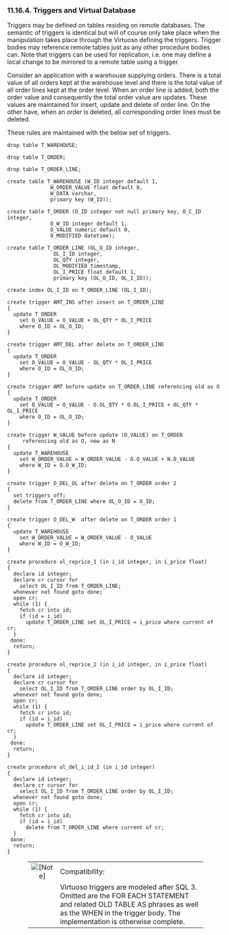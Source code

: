 <div id="triggers_vdb" class="section">

<div class="titlepage">

<div>

<div>

### 11.16.4. Triggers and Virtual Database

</div>

</div>

</div>

Triggers may be defined on tables residing on remote databases. The
semantic of triggers is identical but will of course only take place
when the manipulation takes place through the Virtuoso defining the
triggers. Trigger bodies may reference remote tables just as any other
procedure bodies can. Note that triggers can be used for replication,
i.e. one may define a local change to be mirrored to a remote table
using a trigger.

Consider an application with a warehouse supplying orders. There is a
total value of all orders kept at the warehouse level and there is the
total value of all order lines kept at the order level. When an order
line is added, both the order value and consequently the total order
value are updates. These values are maintained for insert, update and
delete of order line. On the other have, when an order is deleted, all
corresponding order lines must be deleted.

These rules are maintained with the below set of triggers.

``` screen
drop table T_WAREHOUSE;

drop table T_ORDER;

drop table T_ORDER_LINE;

create table T_WAREHOUSE (W_ID integer default 1,
              W_ORDER_VALUE float default 0,
              W_DATA varchar,
              primary key (W_ID));

create table T_ORDER (O_ID integer not null primary key, O_C_ID integer,
              O_W_ID integer default 1,
              O_VALUE numeric default 0,
              O_MODIFIED datetime);

create table T_ORDER_LINE (OL_O_ID integer,
               OL_I_ID integer,
               OL_QTY integer,
               OL_MODIFIED timestamp,
               OL_I_PRICE float default 1,
               primary key (OL_O_ID, OL_I_ID));

create index OL_I_ID on T_ORDER_LINE (OL_I_ID);

create trigger AMT_INS after insert on T_ORDER_LINE
{
  update T_ORDER
    set O_VALUE = O_VALUE + OL_QTY * OL_I_PRICE
    where O_ID = OL_O_ID;
}

create trigger AMT_DEL after delete on T_ORDER_LINE
{
  update T_ORDER
    set O_VALUE = O_VALUE - OL_QTY * OL_I_PRICE
    where O_ID = OL_O_ID;
}

create trigger AMT before update on T_ORDER_LINE referencing old as O
{
  update T_ORDER
    set O_VALUE = O_VALUE - O.OL_QTY * O.OL_I_PRICE + OL_QTY * OL_I_PRICE
    where O_ID = OL_O_ID;
}

create trigger W_VALUE before update (O_VALUE) on T_ORDER
     referencing old as O, new as N
{
  update T_WAREHOUSE
    set W_ORDER_VALUE = W_ORDER_VALUE - O.O_VALUE + N.O_VALUE
    where W_ID = O.O_W_ID;
}

create trigger O_DEL_OL after delete on T_ORDER order 2
{
  set triggers off;
  delete from T_ORDER_LINE where OL_O_ID = O_ID;
}

create trigger O_DEL_W  after delete on T_ORDER order 1
{
  update T_WAREHOUSE
    set W_ORDER_VALUE = W_ORDER_VALUE - O_VALUE
    where W_ID = O_W_ID;
}

create procedure ol_reprice_1 (in i_id integer, in i_price float)
{
  declare id integer;
  declare cr cursor for
    select OL_I_ID from T_ORDER_LINE;
  whenever not found goto done;
  open cr;
  while (1) {
    fetch cr into id;
    if (id = i_id)
      update T_ORDER_LINE set OL_I_PRICE = i_price where current of cr;
  }
 done:
  return;
}

create procedure ol_reprice_2 (in i_id integer, in i_price float)
{
  declare id integer;
  declare cr cursor for
    select OL_I_ID from T_ORDER_LINE order by OL_I_ID;
  whenever not found goto done;
  open cr;
  while (1) {
    fetch cr into id;
    if (id = i_id)
      update T_ORDER_LINE set OL_I_PRICE = i_price where current of cr;
  }
 done:
  return;
}

create procedure ol_del_i_id_2 (in i_id integer)
{
  declare id integer;
  declare cr cursor for
    select OL_I_ID from T_ORDER_LINE order by OL_I_ID;
  whenever not found goto done;
  open cr;
  while (1) {
    fetch cr into id;
    if (id = i_id)
      delete from T_ORDER_LINE where current of cr;
  }
 done:
  return;
}
```

<div class="note" style="margin-left: 0.5in; margin-right: 0.5in;">

|                              |                                                                                                                                                                                                   |
|:----------------------------:|:--------------------------------------------------------------------------------------------------------------------------------------------------------------------------------------------------|
| ![\[Note\]](images/note.png) | Compatibility:                                                                                                                                                                                    |
|                              | Virtuoso triggers are modeled after SQL 3. Omitted are the FOR EACH STATEMENT and related OLD TABLE AS phrases as well as the WHEN in the trigger body. The implementation is otherwise complete. |

</div>

</div>

